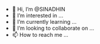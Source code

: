 - 👋 Hi, I’m @SINADHIN
- 👀 I’m interested in ...
- 🌱 I’m currently learning ...
- 💞️ I’m looking to collaborate on ...
- 📫 How to reach me ...

<!---
SINADHIN/SINADHIN is a ✨ special ✨ repository because its `README.md` (this file) appears on your GitHub profile.
You can click the Preview link to take a look at your changes.
--->
